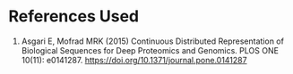 # References Used

1. Asgari E, Mofrad MRK (2015) Continuous Distributed Representation of Biological Sequences for Deep Proteomics and Genomics. PLOS  ONE 10(11): e0141287. https://doi.org/10.1371/journal.pone.0141287
